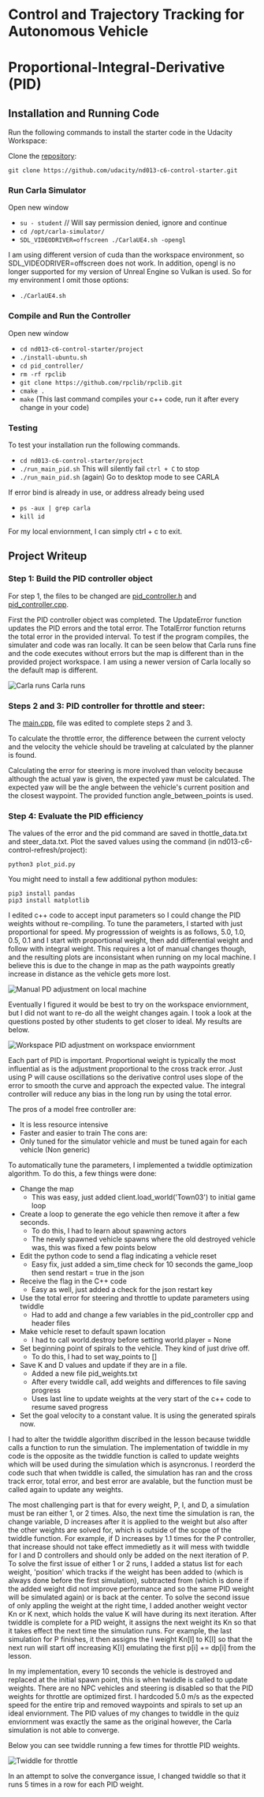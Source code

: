 # Control and Trajectory Tracking for Autonomous Vehicle
# Proportional-Integral-Derivative (PID)

## Installation and Running Code

Run the following commands to install the starter code in the Udacity Workspace:

Clone the <a href="https://github.com/udacity/nd013-c6-control-starter/tree/master" target="_blank">repository</a>:

`git clone https://github.com/udacity/nd013-c6-control-starter.git`

### Run Carla Simulator

Open new window

* `su - student`
// Will say permission denied, ignore and continue
* `cd /opt/carla-simulator/`
* `SDL_VIDEODRIVER=offscreen ./CarlaUE4.sh -opengl`

I am using different version of cuda than the workspace environment, so SDL_VIDEODRIVER=offscreen does not work. In addition, opengl is no longer supported for my version of Unreal Engine so Vulkan is used. So for my environment I omit those options:

* `./CarlaUE4.sh`

### Compile and Run the Controller

Open new window

* `cd nd013-c6-control-starter/project`
* `./install-ubuntu.sh`
* `cd pid_controller/`
* `rm -rf rpclib`
* `git clone https://github.com/rpclib/rpclib.git`
* `cmake .`
* `make` (This last command compiles your c++ code, run it after every change in your code)

### Testing

To test your installation run the following commands.

* `cd nd013-c6-control-starter/project`
* `./run_main_pid.sh`
This will silently fail `ctrl + C` to stop
* `./run_main_pid.sh` (again)
Go to desktop mode to see CARLA

If error bind is already in use, or address already being used

* `ps -aux | grep carla`
* `kill id`

For my local enviornment, I can simply ctrl + c to exit.

## Project Writeup



### Step 1: Build the PID controller object
For step 1, the files to be changed are [pid_controller.h](https://github.com/mgmike/nd013-c6-control-starter/tree/master/project/pid_controller/pid_controller.h) and [pid_controller.cpp](https://github.com/mgmike/nd013-c6-control-starter/tree/master/project/pid_controller/pid_controller.cpp).

First the PID controller object was completed. The UpdateError function updates the PID errors and the total error. The TotalError function returns the total error in the provided interval. To test if the program compiles, the simulater and code was ran locally. It can be seen below that Carla runs fine and the code executes without errors but the map is different than in the provided project workspace. I am using a newer version of Carla locally so the default map is different. 

![Carla runs](project/media/step1.png)
Carla runs

### Steps 2 and 3: PID controller for throttle and steer:
The [main.cpp](https://github.com/mgmike/nd013-c6-control-starter/tree/master/project/pid_controller/main.cpp), file was edited to complete steps 2 and 3.

To calculate the throttle error, the difference between the current velocty and the velocity the vehicle should be traveling at calculated by the planner is found.

Calculating the error for steering is more involved than velocity because although the actual yaw is given, the expected yaw must be calculated. The expected yaw will be the angle between the vehicle's current position and the closest waypoint. The provided function angle_between_points is used.

### Step 4: Evaluate the PID efficiency
The values of the error and the pid command are saved in thottle_data.txt and steer_data.txt.
Plot the saved values using the command (in nd013-c6-control-refresh/project):

```
python3 plot_pid.py
```

You might need to install a few additional python modules: 

```
pip3 install pandas
pip3 install matplotlib
```

I edited c++ code to accept input parameters so I could change the PID weights without re-compiling. 
To tune the parameters, I started with just proportional for speed. My progresssion of weights is as follows, 5.0, 1.0, 0.5, 0.1 and I start with proportional weight, then add differential weight and follow with integral weight. This requires a lot of manual changes though, and the resulting plots are inconsistant when running on my local machine. I believe this is due to the change in map as the path waypoints greatly increase in distance as the vehicle gets more lost. 

![Manual PD adjustment on local machine](project/media/parameter_tuning.png)

Eventually I figured it would be best to try on the workspace enviornment, but I did not want to re-do all the weight changes again. I took a look at the questions posted by other students to get closer to ideal. My results are below. 

![Workspace PID adjustment on workspace enviornment](project/media/workspace_results.png)

Each part of PID is important. Proportional weight is typically the most influential as is the adjustment proportional to the cross track error. Just using P will cause oscillations so the derivative control uses slope of the error to smooth the curve and approach the expected value. The integral controller will reduce any bias in the long run by using the total error.

The pros of a model free controller are:
- It is less resource intensive
- Faster and easier to train
The cons are:
- Only tuned for the simulator vehicle and must be tuned again for each vehicle (Non generic)


To automatically tune the parameters, I implemented a twiddle optimization algorithm. To do this, a few things were done:
- Change the map
    - This was easy, just added client.load_world('Town03') to initial game loop
- Create a loop to generate the ego vehicle then remove it after a few seconds. 
    - To do this, I had to learn about spawning actors
    - The newly spawned vehicle spawns where the old destroyed vehicle was, this was fixed a few points below
- Edit the python code to send a flag indicating a vehicle reset
    - Easy fix, just added a sim_time check for 10 seconds the game_loop then send restart = true in the json
- Receive the flag in the C++ code
    - Easy as well, just added a check for the json restart key
- Use the total error for steering and throttle to update parameters using twiddle
    - Had to add and change a few variables in the pid_controller cpp and header files
- Make vehicle reset to default spawn location
    - I had to call world.destroy before setting world.player = None
- Set beginning point of spirals to the vehicle. They kind of just drive off.
    - To do this, I had to set way_points to []
- Save K and D values and update if they are in a file.
    - Added a new file pid_weights.txt
    - After every twiddle call, add weights and differences to file saving progress
    - Uses last line to update weights at the very start of the c++ code to resume saved progress
- Set the goal velocity to a constant value. It is using the generated spirals now.

I had to alter the twiddle algorithm discribed in the lesson because twiddle calls a function to run the simulation. The implementation of twiddle in my code is the opposite as the twiddle function is called to update weights which will be used during the simulation which is asyncronus. I reorderd the code such that when twiddle is called, the simulation has ran and the cross track error, total error, and best error are avalable, but the function must be called again to update any weights. 

The most challenging part is that for every weight, P, I, and D, a simulation must be ran either 1, or 2 times. Also, the next time the simulation is ran, the change variable, D increases after it is applied to the weight but also after the other weights are solved for, which is outside of the scope of the twiddle function. For example, if D increases by 1.1 times for the P controller, that increase should not take effect immedietly as it will mess with twiddle for I and D controllers and should only be added on the next iteration of P. To solve the first issue of either 1 or 2 runs, I added a status list for each weight, 'position' which tracks if the weight has been added to (which is always done before the first simulation), subtracted from (which is done if the added weight did not improve performance and so the same PID weight will be simulated again) or is back at the center. To solve the second issue of only appling the weight at the right time, I added another weight vector Kn or K next, which holds the value K will have during its next iteration. After twiddle is complete for a PID weight, it assigns the next weight its Kn so that it takes effect the next time the simulation runs. For example, the last simulation for P finishes, it then assigns the I weight Kn[I] to K[I] so that the next run will start off increasing K[I] emulating the first p[i] += dp[i] from the lesson.

In my implementation, every 10 seconds the vehicle is destroyed and replaced at the initial spawn point, this is when twiddle is called to update weights. There are no NPC vehicles and steering is disabled so that the PID weights for throttle are optimized first. I hardcoded 5.0 m/s as the expected speed for the entire trip and removed waypoints and spirals to set up an ideal enviornment. The PID values of my changes to twiddle in the quiz enviornment was exactly the same as the original however, the Carla simulation is not able to converge. 

Below you can see twiddle running a few times for throttle PID weights.

![Twiddle for throttle](project/media/twiddle.gif)

In an attempt to solve the convergance issue, I changed twiddle so that it runs 5 times in a row for each PID weight.

